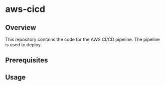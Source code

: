 # aws-cicd

## Overview

This repository contains the code for the AWS CI/CD pipeline. The pipeline is used to deploy.


## Prerequisites


## Usage
